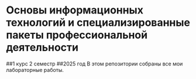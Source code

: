 # Основы информационных технологий и специализированные пакеты профессиональной деятельности
##1 курс 2 семестр
##2025 год
В этом репозитории собраны все мои лабораторные работы.
